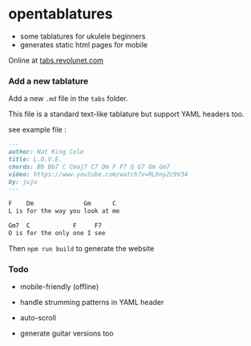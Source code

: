 # opentablatures

 - some tablatures for ukulele beginners
 - generates static html pages for mobile

Online at <a href="http://tabs.revolunet.com">tabs.revolunet.com</a>

### Add a new tablature

Add a new `.md` file in the `tabs` folder.

This file is a standard text-like tablature but support YAML headers too.

see example file :

```md
---
author: Nat King Cole
title: L.O.V.E.
chords: Bb Bb7 C Cmaj7 C7 Dm F F7 G G7 Gm Gm7
video: https://www.youtube.com/watch?v=RLhnyZc9V34
by: juju
---

F    Dm              Gm      C
L is for the way you look at me

Gm7  C            F     F7
O is for the only one I see
```

Then `npm run build` to generate the website

### Todo

 - mobile-friendly (offline)

 - handle strumming patterns in YAML header

 - auto-scroll

 - generate guitar versions too
